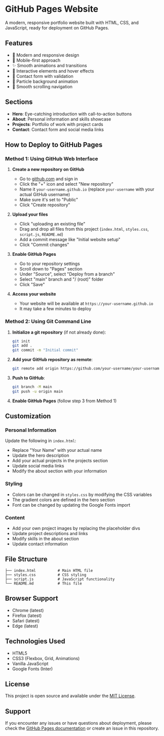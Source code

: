# GitHub Pages Website

A modern, responsive portfolio website built with HTML, CSS, and JavaScript, ready for deployment on GitHub Pages.

## Features

- 🎨 Modern and responsive design
- 📱 Mobile-first approach
- ✨ Smooth animations and transitions
- 🎯 Interactive elements and hover effects
- 📧 Contact form with validation
- 🌟 Particle background animation
- 📍 Smooth scrolling navigation

## Sections

- **Hero**: Eye-catching introduction with call-to-action buttons
- **About**: Personal information and skills showcase
- **Projects**: Portfolio of work with project cards
- **Contact**: Contact form and social media links

## How to Deploy to GitHub Pages

### Method 1: Using GitHub Web Interface

1. **Create a new repository on GitHub**
   - Go to [github.com](https://github.com) and sign in
   - Click the "+" icon and select "New repository"
   - Name it `your-username.github.io` (replace `your-username` with your actual GitHub username)
   - Make sure it's set to "Public"
   - Click "Create repository"

2. **Upload your files**
   - Click "uploading an existing file"
   - Drag and drop all files from this project (`index.html`, `styles.css`, `script.js`, `README.md`)
   - Add a commit message like "Initial website setup"
   - Click "Commit changes"

3. **Enable GitHub Pages**
   - Go to your repository settings
   - Scroll down to "Pages" section
   - Under "Source", select "Deploy from a branch"
   - Select "main" branch and "/ (root)" folder
   - Click "Save"

4. **Access your website**
   - Your website will be available at `https://your-username.github.io`
   - It may take a few minutes to deploy

### Method 2: Using Git Command Line

1. **Initialize a git repository** (if not already done):
   ```bash
   git init
   git add .
   git commit -m "Initial commit"
   ```

2. **Add your GitHub repository as remote**:
   ```bash
   git remote add origin https://github.com/your-username/your-username.github.io.git
   ```

3. **Push to GitHub**:
   ```bash
   git branch -M main
   git push -u origin main
   ```

4. **Enable GitHub Pages** (follow step 3 from Method 1)

## Customization

### Personal Information
Update the following in `index.html`:
- Replace "Your Name" with your actual name
- Update the hero description
- Add your actual projects in the projects section
- Update social media links
- Modify the about section with your information

### Styling
- Colors can be changed in `styles.css` by modifying the CSS variables
- The gradient colors are defined in the hero section
- Font can be changed by updating the Google Fonts import

### Content
- Add your own project images by replacing the placeholder divs
- Update project descriptions and links
- Modify skills in the about section
- Update contact information

## File Structure

```
├── index.html          # Main HTML file
├── styles.css          # CSS styling
├── script.js           # JavaScript functionality
└── README.md           # This file
```

## Browser Support

- Chrome (latest)
- Firefox (latest)
- Safari (latest)
- Edge (latest)

## Technologies Used

- HTML5
- CSS3 (Flexbox, Grid, Animations)
- Vanilla JavaScript
- Google Fonts (Inter)

## License

This project is open source and available under the [MIT License](https://opensource.org/licenses/MIT).

## Support

If you encounter any issues or have questions about deployment, please check the [GitHub Pages documentation](https://docs.github.com/en/pages) or create an issue in this repository.
